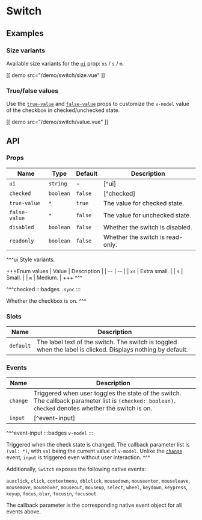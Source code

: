 # Switch

## Examples

### Size variants

Available size variants for the [`ui`](#props-ui) prop: `xs` / `s` / `m`.

[[ demo src="/demo/switch/size.vue" ]]

### True/false values

Use the [`true-value`](#props-true-value) and [`false-value`](#props-false-value) props to customize the `v-model` value of the checkbox in checked/unchecked state.

[[ demo src="/demo/switch/value.vue" ]]

## API

### Props

| Name | Type | Default | Description |
| -- | -- | -- | -- |
| ``ui`` | `string` | - | [^ui] |
| ``checked`` | `boolean` | `false` | [^checked] |
| ``true-value`` | `*` | `true` | The value for checked state. |
| ``false-value`` | `*` | `false` | The value for unchecked state. |
| ``disabled`` | `boolean` | `false` | Whether the switch is disabled. |
| ``readonly`` | `boolean` | `false` | Whether the switch is read-only. |

^^^ui
Style variants.

+++Enum values
| Value | Description |
| -- | -- |
| `xs` | Extra small. |
| `s` | Small. |
| `m` | Medium. |
+++
^^^

^^^checked
:::badges
`.sync`
:::

Whether the checkbox is on.
^^^

### Slots

| Name | Description |
| -- | -- |
| ``default`` | The label text of the switch. The switch is toggled when the label is clicked. Displays nothing by default. |

### Events

| Name | Description |
| -- | -- |
| ``change`` | Triggered when user toggles the state of the switch. The callback parameter list is `(checked: boolean)`. `checked` denotes whether the switch is on. |
| ``input`` | [^event-input] |

^^^event-input
:::badges
`v-model`
:::

Triggered when the check state is changed. The callback parameter list is `(val: *)`, with `val` being the current value of `v-model`. Unlike the [`change`](#events-change) event, `input` is triggered even without user interaction.
^^^

Additionally, `Switch` exposes the following native events:

`auxclick`, `click`, `contextmenu`, `dblclick`, `mousedown`, `mouseenter`, `mouseleave`, `mousemove`, `mouseover`, `mouseout`, `mouseup`, `select`, `wheel`, `keydown`, `keypress`, `keyup`, `focus`, `blur`, `focusin`, `focusout`.

The callback parameter is the corresponding native event object for all events above.
